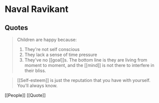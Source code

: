 # Naval Ravikant

## Quotes

> Children are happy because:
> 1) They're not self conscious
> 2) They lack a sense of time pressure
> 3) They've no [[goal]]s. The bottom line is they are living from moment to moment, and the [[mind]] is not there to interfere in their bliss.

> [[Self-esteem]] is just the reputation that you have with yourself. You'll always know.

[[People]] [[Quote]]

